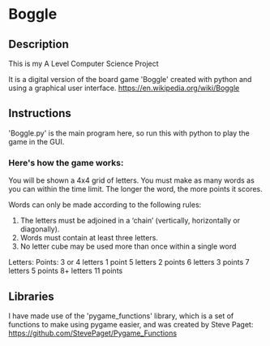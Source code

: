 # Boggle

## Description

This is my A Level Computer Science Project

It is a digital version of the board game 'Boggle' created with python and using a graphical user interface.
https://en.wikipedia.org/wiki/Boggle

## Instructions

'Boggle.py' is the main program here, so run this with python to play the game in the GUI.

### Here's how the game works:

You will be shown a 4x4 grid of letters.
You must make as many words as you can within the time limit.
The longer the word, the more points it scores.

Words can only be made according to the following rules:
1. The letters must be adjoined in a ‘chain’ (vertically, horizontally or diagonally).
2. Words must contain at least three letters.
3. No letter cube may be used more than once within a single word

Letters:           Points: 
3 or 4 letters   1 point
5 letters          2 points
6 letters          3 points
7 letters          5 points
8+ letters        11 points

## Libraries

I have made use of the 'pygame_functions' library, which is a set of functions to make using pygame easier, and was created by Steve Paget:
https://github.com/StevePaget/Pygame_Functions
